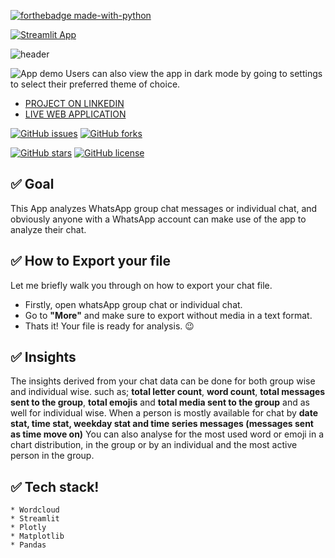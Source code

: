 [![forthebadge made-with-python](http://ForTheBadge.com/images/badges/made-with-python.svg)](https://www.python.org/)
   

[![Streamlit App](https://static.streamlit.io/badges/streamlit_badge_black_white.svg)](https://share.streamlit.io/gift-ojeabulu/whatsapchat-analyzer-app/app.py)

![header](https://capsule-render.vercel.app/api?type=wave&color=gradient&height=300&section=header&text=WhatsAppChat%20Analyzer&fontSize=60)


![App demo](https://github.com/judeleonard/WhatsapChat-Analyzer-App/blob/master/Demo/ezgif.com-video-to-gif.gif)
Users can also view the app in dark mode by going to settings to select their preferred theme of choice. 
* [PROJECT ON LINKEDIN](https://www.linkedin.com/posts/jude-ndu-78ab38175_i-developed-a-web-app-that-takes-input-of-activity-6774706251927486464-2umW)
* [LIVE WEB APPLICATION](https://share.streamlit.io/gift-ojeabulu/whatsapchat-analyzer-app/app.py)

[![GitHub issues](https://img.shields.io/github/issues/judeleonard/WhatsapChat-Analyzer-App?style=for-the-badge)](https://github.com/judeleonard/WhatsapChat-Analyzer-App/issues)    [![GitHub forks](https://img.shields.io/github/forks/judeleonard/WhatsapChat-Analyzer-App?style=for-the-badge)](https://github.com/judeleonard/WhatsapChat-Analyzer-App/network)

[![GitHub stars](https://img.shields.io/github/stars/judeleonard/WhatsapChat-Analyzer-App?style=for-the-badge)](https://github.com/judeleonard/WhatsapChat-Analyzer-App/stargazers)   [![GitHub license](https://img.shields.io/github/license/judeleonard/WhatsapChat-Analyzer-App?style=for-the-badge)](https://github.com/judeleonard/WhatsapChat-Analyzer-App/blob/master/LICENSE)

## ✅ Goal
This App analyzes WhatsApp group chat messages or individual chat, and obviously anyone with a WhatsApp account
can make use of the app to analyze their chat.


## ✅ How to Export your file
Let me briefly walk you through on how to export your chat file. 
- Firstly, open whatsApp group chat or individual chat. 
- Go to __"More"__ and make sure to export without media in a text format. 
- Thats it! Your file is ready for analysis. :wink:

## ✅ Insights
The insights derived from your chat data can be done for both group wise and individual wise. such as; __total letter count__, __word count__, 
__total messages sent to the group__, __total emojis__ and __total media sent to the group__ and as well for individual wise.
When a person is mostly available for chat by __date stat, time stat, weekday stat and time series messages (messages sent as time move on)__
You can also analyse for the most used word or emoji in a chart distribution, in the group or by an individual and the most active person in the group.

## ✅ Tech stack!
	* Wordcloud
    * Streamlit
    * Plotly
    * Matplotlib
    * Pandas

